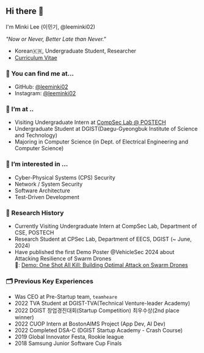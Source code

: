 ## Hi there 👋
I'm Minki Lee (이민기, @leeminki02)

*"Now or Never, Better Late than Never."*

- Korean🇰🇷, Undergraduate Student, Researcher
- [Curriculum Vitae](./Minki_Lee_CV_2024_0717.pdf)


### 🔎 You can find me at...
- GitHub: [@leeminki02](https://github.com/leeminki02)
- Instagram: [@leeminki02](https://www.instagram.com/leeminki02/)

### 🔭 I’m at ..
- Visiting Undergraduate Intern at [CompSec Lab @ POSTECH](https://compsec.postech.ac.kr/)
- Undergraduate Student at DGIST(Daegu-Gyeongbuk Institute of Science and Technology)
- Majoring in Computer Science (in Dept. of Electrical Engineering and Computer Science)

### 🌱 I’m interested in ...
- Cyber-Physical Systems (CPS) Security
- Network / System Security
- Software Architecture
- Test-Driven Development

### 🔬 Research History
- Currently Visiting Undergraduate Intern at CompSec Lab, Department of CSE, POSTECH
- Research Student at CPSec Lab, Department of EECS, DGIST (~ June, 2024)
- Have published the first Demo Poster @VehicleSec 2024 about Attacking Resilience of Swarm Drones  
  📄: [Demo: One Shot All Kill: Building Optimal Attack on Swarm Drones](https://www.ndss-symposium.org/wp-content/uploads/vehiclesec2024-8-demo.pdf)

### 🗂 Previous Key Experiences
- Was CEO at Pre-Startup team, `teamheare`
- 2022 TVA Student at DGIST-TVA(Technical Venture-leader Academy)
- 2022 DGIST 창업경진대회(Startup Competition) 최우수상(2nd place winner)
- 2022 CUOP Intern at BostonAIMS Project (App Dev, AI Dev)
- 2022 Completed DSA-C (DGIST Startup Academy - Crash Course)
- 2019 Global Innovator Festa, Rookie league
- 2018 Samsung Junior Software Cup Finals
